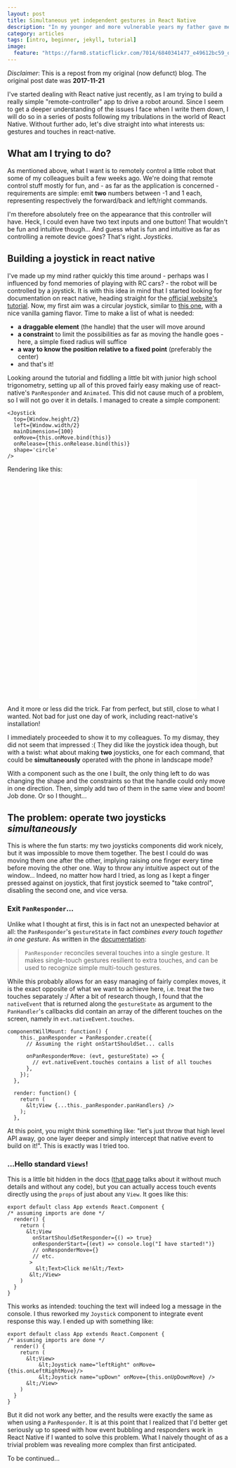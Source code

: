 ```yaml
---
layout: post
title: Simultaneous yet independent gestures in React Native
description: "In my younger and more vulnerable years my father gave me some advice that I’ve been turning over in my mind ever since."
category: articles
tags: [intro, beginner, jekyll, tutorial]
image:
  feature: "https://farm8.staticflickr.com/7014/6840341477_e49612bc59_o_d.jpg"
---
```


*Disclaimer*: This is a repost from my original (now defunct) blog. The original post date was **2017-11-21**

I've started dealing with React native just recently, as I am trying to build a really simple "remote-controller"
app to drive a robot around. Since I seem to get a deeper understanding of the issues I face when I write them down,
I will do so in a series of posts following my tribulations in the world of React Native. 
Without further ado, let's dive straight into what interests us: gestures and touches in react-native.

## What am I trying to do?

As mentioned above, what I want is to remotely control a little robot that some of my colleagues built a few weeks ago.
We're doing that remote control stuff mostly for fun, and - as far as the application is concerned - requirements are simple: 
emit **two** numbers between -1 and 1 each, representing respectively the forward/back and left/right commands.

I'm therefore absolutely free on the appearance that this controller will have. Heck, I could even have two text inputs and
one button! That wouldn't be fun and intuitive though... And guess what is fun and intuitive as far as controlling a remote
device goes? That's right. *Joysticks*.

## Building a joystick in react native

I've made up my mind rather quickly this time around - perhaps was I influenced by fond memories of playing with RC cars? -
the robot will be controlled by a joystick. It is with this idea in mind that I started looking for documentation on react native,
heading straight for the <a href="https://facebook.github.io/react-native/docs/getting-started.html">official website's tutorial</a>.
Now, my first aim was a circular joystick, similar to <a href="https://github.com/yoannmoinet/nipplejs">this one</a>, 
with a nice vanilla gaming flavor. Time to make a list of what is needed:


* **a draggable element** (the handle) that the user will move around
* **a constraint** to limit the possibilities as far as moving the handle goes - here, a simple fixed radius will suffice
* **a way to know the position relative to a fixed point** (preferably the center)
* and that's it!

Looking around the tutorial and fiddling a little bit with junior high school trigonometry, setting up all of this proved
fairly easy making use of react-native's `PanResponder` and `Animated`. This did not cause much of a problem, so I will not go
over it in details. I managed to create a simple component:


```
<Joystick
  top={Window.height/2}
  left={Window.width/2}
  mainDimension={100}
  onMove={this.onMove.bind(this)}
  onRelease={this.onRelease.bind(this)}
  shape='circle'
/>
```


Rendering like this:

<iframe 
    width="360" height="500" src="/assets/videos/circle_joystick_light.webm"
    frameborder="0" style="display: block; margin:auto;"
></iframe>

And it more or less did the trick. Far from perfect, but still, close to what I wanted. Not bad for just one day of work,
including react-native's installation! 

I immediately proceeded to show it to my colleagues. To my dismay, they did not seem that impressed :( They did like the
joystick idea though, but with a twist: what about making **two** joysticks, one for each command, that could be 
**simultaneously** operated with the phone in landscape mode?

With a component such as the one I built, the only thing left to do was changing the shape and the constraints so that the
handle could only move in one direction. Then, simply add two of them in the same view and boom! Job done. Or so I thought...

## The problem: operate two joysticks *simultaneously*

This is where the fun starts: my two joysticks components did work nicely, but it was impossible to move them together. 
The best I could do was moving them one after the other, implying raising one finger every time before moving the other one.
Way to throw any intuitive aspect out of the window... Indeed, no matter how hard I tried, as long as I kept a finger pressed
against on joystick, that first joystick seemed to "take control", disabling the second one, and vice versa. 

### Exit `PanResponder`...

Unlike what I thought at first, this is in fact not an unexpected behavior at all: the `PanResponder`'s `gestureState` in fact
*combines every touch together in one gesture*. 
As written in the [documentation](https://facebook.github.io/react-native/docs/panresponder): 


> `PanResponder` reconciles several touches into a single gesture. It makes single-touch gestures resilient to extra touches,
> and can be used to recognize simple multi-touch gestures.

While this probably allows for an easy managing of fairly complex moves, it is the exact opposite of what we want to achieve here,
i.e. treat the two touches separately :/ After a bit of research though, I found that the `nativeEvent` that is returned along the
`gestureState` as argument to the `PanHandler`'s callbacks did contain an array of the different touches on the screen, namely in
`evt.nativeEvent.touches`.

```
componentWillMount: function() {
    this._panResponder = PanResponder.create({
      // Assuming the right onStartShouldSet... calls

      onPanResponderMove: (evt, gestureState) => {
        // evt.nativeEvent.touches contains a list of all touches
      },
    });
  },

  render: function() {
    return (
      &lt;View {...this._panResponder.panHandlers} />
    );
  },
```

At this point, you might think something like: "let's just throw that high level API away, go one layer deeper and simply intercept
that native event to build on it!". This is exactly was I tried too.

### ...Hello standard `Views`!

This is a little bit hidden in the docs ([that page]("https://facebook.github.io/react-native/docs/gesture-responder-system.html") 
talks about it without much details and without any code), but you can actually access touch events directly using the `props` of 
just about any `View`. It goes like this:

```
export default class App extends React.Component {
/* assuming imports are done */
  render() {
    return (
      &lt;View
        onStartShouldSetResponder={() => true}
        onResponderStart={(evt) => console.log("I have started!")}
        // onResponderMove={}
        // etc.
       >
         &lt;Text>Click me!&lt;/Text>
       &lt;/View>
    )
  }
}
```

This works as intended: touching the text will indeed log a message in the console. I thus reworked my `Joystick` component to 
integrate event response this way. I ended up with something like:

```
export default class App extends React.Component {
/* assuming imports are done */
  render() {
    return (
      &lt;View>
          &lt;Joystick name="leftRight" onMove={this.onLeftRightMove}/>
          &lt;Joystick name="upDown" onMove={this.onUpDownMove} />
      &lt;/View>
    )
  }
}
```

But it did not work any better, and the results were exactly the same as when using a `PanResponder`. It is at this point that 
I realized that I'd better get seriously up to speed with how event bubbling and responders work in React Native if I wanted 
to solve this problem. What I naively thought of as a trivial problem was revealing more complex than first anticipated.

To be continued...

